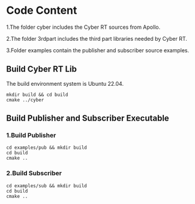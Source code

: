 # Code Content

1.The  folder cyber includes the Cyber RT sources from Apollo.

2.The folder 3rdpart includes the third part libraries needed by Cyber RT.

3.Folder examples contain the  publisher and subscriber source examples.

## Build Cyber RT Lib

The build environment system is Ubuntu 22.04.

```
mkdir build && cd build
cmake ../cyber
```

## Build Publisher and Subscriber Executable

### 1.Build Publisher

```
cd examples/pub && mkdir build
cd build
cmake ..
```

### 2.Build Subscriber

```
cd examples/sub && mkdir build
cd build
cmake ..
```

